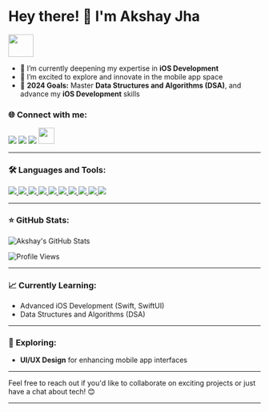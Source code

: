 # Hey there! 👋 I'm Akshay Jha

<img src="https://media.tenor.com/lUFliafCu_MAAAAC/hello.gif" height="45px" width="50px">

- 🌱 I’m currently deepening my expertise in **iOS Development**
- 👯 I’m excited to explore and innovate in the mobile app space
- 🥅 **2024 Goals:** Master **Data Structures and Algorithms (DSA)**, and advance my **iOS Development** skills

### 🌐 Connect with me:

<p align="left">
  <a href="https://youtube.com/AKBROS"><img src="https://img.icons8.com/color/32/000000/youtube-play.png"/></a>
  <a href="https://www.linkedin.com/in/akshay-jha-a95486238/"><img src="https://img.icons8.com/color/32/000000/linkedin.png"/></a>
  <a href="https://www.instagram.com/overlord.akshay/"><img src="https://img.icons8.com/fluency/32/000000/instagram-new.png"/></a>
  <a href="https://akshay-alpha.vercel.app/"><img height="32" src="https://img.icons8.com/fluency/32/000000/resume.png"/></a>
</p>

---

### 🛠️ **Languages and Tools:**

<p align="left"> 
    <a href="https://developer.apple.com/swift/" target="_blank"> <img src="https://img.icons8.com/color/32/000000/swift.png"/> </a>
    <a href="https://developer.apple.com/xcode/" target="_blank"> <img src="https://img.icons8.com/color/32/000000/xcode.png"/> </a> 
    <a href="https://www.java.com" target="_blank"> <img src="https://img.icons8.com/color/32/000000/java-coffee-cup-logo.png"/> </a>
    <a href="https://developer.mozilla.org/en-US/docs/Web/JavaScript" target="_blank"> <img src="https://img.icons8.com/color/32/000000/javascript.png"/> </a> 
    <a href="https://developer.android.com" target="_blank"> <img src="https://img.icons8.com/color/32/000000/android-os.png"/> </a> 
    <a href="https://getbootstrap.com" target="_blank"> <img src="https://img.icons8.com/color/32/000000/bootstrap.png"/> </a> 
    <a href="https://www.python.org" target="_blank"> <img src="https://img.icons8.com/color/32/000000/python.png"/> </a> 
    <a href="https://www.mysql.com/" target="_blank"> <img src="https://img.icons8.com/fluent/32/000000/mysql-logo.png"/> </a>
    <a href="https://git-scm.com/" target="_blank"> <img src="https://img.icons8.com/color/32/000000/git.png"/> </a>
    <a href="https://cplusplus.com" target="_blank"> <img src="https://img.icons8.com/color/32/000000/c-plus-plus-logo.png"/> </a>
</p>

---

### ⭐ **GitHub Stats:**

<p align="center">
  <img align="left" alt="Akshay's GitHub Stats" src="https://github-readme-stats.vercel.app/api?username=hey-ak&show_icons=true&hide_border=false&title_color=f5054d&icon_color=32a842&bg_color=cffaf8&text_color=000&border_color=ffff" />
</p>

<br>

![Profile Views](https://hit.yhype.me/github/profile?user_id=42407874)

---

### 📈 **Currently Learning:**
- Advanced iOS Development (Swift, SwiftUI)
- Data Structures and Algorithms (DSA)

---

### 🌱 **Exploring:**
- **UI/UX Design** for enhancing mobile app interfaces

---

Feel free to reach out if you'd like to collaborate on exciting projects or just have a chat about tech! 😊

---

[youtube]: https://youtube.com/AKBROS  
[instagram]: https://instagram.com/overlord.akshay  
[linkedin]: https://www.linkedin.com/in/akshay-jha-a95486238/
